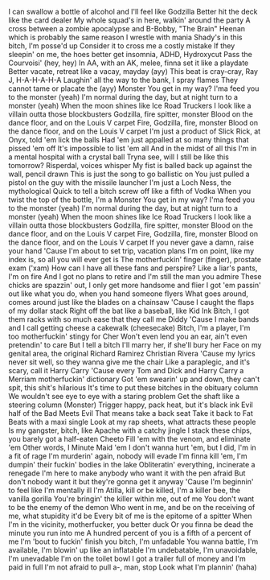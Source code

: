 I can swallow a bottle of alcohol and I'll feel like Godzilla
Better hit the deck like the card dealer
My whole squad's in here, walkin' around the party
A cross between a zombie apocalypse and B-Bobby, "The
Brain" Heenan which is probably the same reason I wrestle with mania
Shady's in this bitch, I'm posse'd up
Consider it to cross me a costly mistake
If they sleepin' on me, the hoes better get insomnia, ADHD, Hydroxycut
Pass the Courvoisi' (hey, hey)
In AA, with an AK, melee, finna set it like a playdate
Better vacate, retreat like a vacay, mayday (ayy)
This beat is cray-cray, Ray J, H-A-H-A-H-A
Laughin' all the way to the bank, I spray flames
They cannot tame or placate the (ayy)
Monster
You get in my way? I'ma feed you to the monster (yeah)
I'm normal during the day, but at night turn to a monster (yeah)
When the moon shines like Ice Road Truckers
I look like a villain outta those blockbusters
Godzilla, fire spitter, monster
Blood on the dance floor, and on the Louis V carpet
Fire, Godzilla, fire, monster
Blood on the dance floor, and on the Louis V carpet
I'm just a product of Slick Rick, at Onyx, told 'em lick the balls
Had 'em just appalled at so many things that pissed 'em off
It's impossible to list 'em all
And in the midst of all this
I'm in a mental hospital with a crystal ball
Tryna see, will I still be like this tomorrow?
Risperdal, voices whisper
My fist is balled back up against the wall, pencil drawn
This is just the song to go ballistic on
You just pulled a pistol on the guy with the missile launcher
I'm just a Loch Ness, the mythological
Quick to tell a bitch screw off like a fifth of Vodka
When you twist the top of the bottle, I'm a
Monster
You get in my way? I'ma feed you to the monster (yeah)
I'm normal during the day, but at night turn to a monster (yeah)
When the moon shines like Ice Road Truckers
I look like a villain outta those blockbusters
Godzilla, fire spitter, monster
Blood on the dance floor, and on the Louis V carpet
Fire, Godzilla, fire, monster
Blood on the dance floor, and on the Louis V carpet
If you never gave a damn, raise your hand
'Cause I'm about to set trip, vacation plans
I'm on point, like my index is, so all you will ever get is
The motherfuckin' finger (finger), prostate exam ('xam)
How can I have all these fans and perspire?
Like a liar's pants, I'm on fire
And I got no plans to retire and I'm still the man you admire
These chicks are spazzin' out, I only get more handsome and flier
I got 'em passin' out like what you do, when you hand someone flyers
What goes around, comes around just like the blades on a chainsaw
'Cause I caught the flaps of my dollar stack
Right off the bat like a baseball, like Kid Ink
Bitch, I got them racks with so much ease that they call me Diddy
'Cause I make bands and I call getting cheese a cakewalk (cheesecake)
Bitch, I'm a player, I'm too motherfuckin' stingy for Cher
Won't even lend you an ear, ain't even pretendin' to care
But I tell a bitch I'll marry her, if she'll bury her
Face on my genital area, the original Richard Ramirez
Christian Rivera
'Cause my lyrics never sit well, so they wanna give me the chair
Like a paraplegic, and it's scary, call it Harry Carry
'Cause every Tom and Dick and Harry
Carry a Merriam motherfuckin' dictionary
Got 'em swearin' up and down, they can't spit, this shit's hilarious
It's time to put these bitches in the obituary column
We wouldn't see eye to eye with a staring problem
Get the shaft like a steering column (Monster)
Trigger happy, pack heat, but it's black ink
Evil half of the Bad Meets Evil
That means take a back seat
Take it back to Fat Beats with a maxi single
Look at my rap sheets, what attracts these people
Is my gangster, bitch, like Apache with a catchy jingle
I stack these chips, you barely got a half-eaten Cheeto
Fill 'em with the venom, and eliminate 'em
Other words, I Minute Maid 'em
I don't wanna hurt 'em, but I did, I'm in a fit of rage
I'm murderin' again, nobody will evade
I'm finna kill 'em, I'm dumpin' their fuckin' bodies in the lake
Obliteratin' everything, incinerate a renegade
I'm here to make anybody who want it with the pen afraid
But don't nobody want it but they're gonna get it anyway
'Cause I'm beginnin' to feel like I'm mentally ill
I'm Atilla, kill or be killed, I'm a killer bee, the vanilla gorilla
You're bringin' the killer within me, out of me
You don't want to be the enemy of the demon
Who went in me, and be on the receiving of me, what stupidity it'd be
Every bit of me is the epitome of a spitter
When I'm in the vicinity, motherfucker, you better duck
Or you finna be dead the minute you run into me
A hundred percent of you is a fifth of a percent of me
I'm 'bout to fuckin' finish you bitch, I'm unfadable
You wanna battle, I'm available, I'm blowin' up like an inflatable
I'm undebatable, I'm unavoidable, I'm unevadable
I'm on the toilet bowl
I got a trailer full of money and I'm paid in full
I'm not afraid to pull a-, man, stop
Look what I'm plannin' (haha)